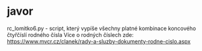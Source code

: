 # javor

rc_lomitko6.py - script, který vypíše všechny platné kombinace koncového čtyřčíslí rodného čísla
Více o rodných číslech zde: https://www.mvcr.cz/clanek/rady-a-sluzby-dokumenty-rodne-cislo.aspx
